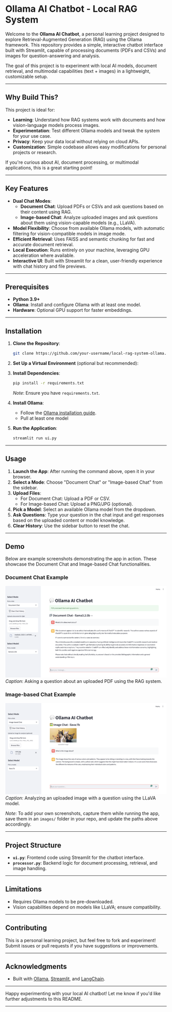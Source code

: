 # Ollama AI Chatbot - Local RAG System

Welcome to the **Ollama AI Chatbot**, a personal learning project designed to explore Retrieval-Augmented Generation (RAG) using the Ollama framework. This repository provides a simple, interactive chatbot interface built with Streamlit, capable of processing documents (PDFs and CSVs) and images for question-answering and analysis.

The goal of this project is to experiment with local AI models, document retrieval, and multimodal capabilities (text + images) in a lightweight, customizable setup.

---

## Why Build This?

This project is ideal for:
- **Learning**: Understand how RAG systems work with documents and how vision-language models process images.
- **Experimentation**: Test different Ollama models and tweak the system for your use case.
- **Privacy**: Keep your data local without relying on cloud APIs.
- **Customization**: Simple codebase allows easy modifications for personal projects or research.

If you're curious about AI, document processing, or multimodal applications, this is a great starting point!

---

## Key Features

- **Dual Chat Modes**:
  - **Document Chat**: Upload PDFs or CSVs and ask questions based on their content using RAG.
  - **Image-based Chat**: Analyze uploaded images and ask questions about them using vision-capable models (e.g., LLaVA).
- **Model Flexibility**: Choose from available Ollama models, with automatic filtering for vision-compatible models in image mode.
- **Efficient Retrieval**: Uses FAISS and semantic chunking for fast and accurate document retrieval.
- **Local Execution**: Runs entirely on your machine, leveraging GPU acceleration where available.
- **Interactive UI**: Built with Streamlit for a clean, user-friendly experience with chat history and file previews.

---

## Prerequisites

- **Python 3.9+**
- **Ollama**: Install and configure Ollama with at least one model.
- **Hardware**: Optional GPU support for faster embeddings.

---

## Installation

1. **Clone the Repository**:
   ```bash
   git clone https://github.com/your-username/local-rag-system-ollama.git
   ```

2. **Set Up a Virtual Environment** (optional but recommended):

3. **Install Dependencies**:
   ```bash
   pip install -r requirements.txt
   ```
   *Note*: Ensure you have `requirements.txt`.

4. **Install Ollama**:
   - Follow the [Ollama installation guide](https://ollama.ai/).
   - Pull at least one model

5. **Run the Application**:
   ```bash
   streamlit run ui.py
   ```

---

## Usage

1. **Launch the App**: After running the command above, open it in your browser.
2. **Select a Mode**: Choose "Document Chat" or "Image-based Chat" from the sidebar.
3. **Upload Files**:
   - For Document Chat: Upload a PDF or CSV.
   - For Image-based Chat: Upload a PNG/JPG (optional).
4. **Pick a Model**: Select an available Ollama model from the dropdown.
5. **Ask Questions**: Type your question in the chat input and get responses based on the uploaded content or model knowledge.
6. **Clear History**: Use the sidebar button to reset the chat.

---

## Demo

Below are example screenshots demonstrating the app in action. These showcase the Document Chat and Image-based Chat functionalities.

### Document Chat Example
![Document Chat Demo](images/document_chat_demo.png)  
*Caption*: Asking a question about an uploaded PDF using the RAG system.

### Image-based Chat Example
![Image Chat Demo](images/image_chat_demo.png)  
*Caption*: Analyzing an uploaded image with a question using the LLaVA model.

*Note*: To add your own screenshots, capture them while running the app, save them in an `images/` folder in your repo, and update the paths above accordingly.

---

## Project Structure

- **`ui.py`**: Frontend code using Streamlit for the chatbot interface.
- **`processor.py`**: Backend logic for document processing, retrieval, and image handling.

---

## Limitations

- Requires Ollama models to be pre-downloaded.
- Vision capabilities depend on models like LLaVA; ensure compatibility.

---

## Contributing

This is a personal learning project, but feel free to fork and experiment! Submit issues or pull requests if you have suggestions or improvements.

---

## Acknowledgments

- Built with [Ollama](https://ollama.ai/), [Streamlit](https://streamlit.io/), and [LangChain](https://langchain.com/).

---

Happy experimenting with your local AI chatbot! Let me know if you'd like further adjustments to this README.

--- 
